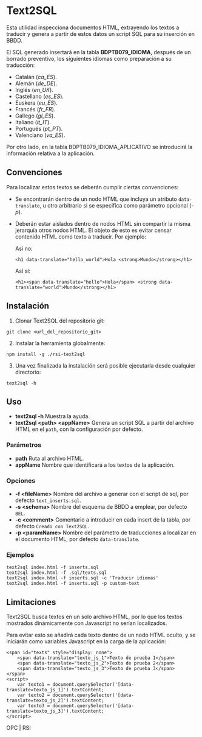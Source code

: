# Text2SQL

Esta utilidad inspecciona documentos HTML, extrayendo los textos a traducir
y genera a partir de estos datos un script SQL para su inserción en BBDD.

El SQL generado insertará en la tabla **BDPTB079_IDIOMA**, después de un borrado preventivo,
los siguientes idiomas como preparación a su traducción:
- Catalán (*ca_ES*).
- Alemán (*de_DE*).
- Inglés (*en_UK*).
- Castellano (*es_ES*).
- Euskera (*eu_ES*).
- Francés (*fr_FR*).
- Gallego (*gl_ES*).
- Italiano (*it_IT*).
- Portugués (*pt_PT*).
- Valenciano (*va_ES*).

Por otro lado, en la tabla BDPTB079_IDIOMA_APLICATIVO se introducirá la información relativa a la aplicación.

## Convenciones

Para localizar estos textos se deberán cumplir ciertas convenciones: 
- Se encontrarán dentro de un nodo HTML que incluya un atributo `data-translate`, u otro arbitrario 
  si se especifica como parámetro opcional (_-p_).
- Deberán estar aislados dentro de nodos HTML sin compartir la misma jerarquía otros nodos HTML.
  El objeto de esto es evitar censar contenido HTML como texto a traducir. Por ejemplo:

  Así no: 
  ```
  <h1 data-translate="hello_world">Hola <strong>Mundo</strong></h1>
  ```
  Así sí: 
  ```
  <h1><span data-translate="hello">Hola</span> <strong data-translate="world">Mundo</strong></h1> 
  ```

## Instalación

1. Clonar Text2SQL del repositorio git:

  ```
  git clone <url_del_repositorio_git>
  ```
2. Instalar la herramienta globalmente: 

  ```
  npm install -g ./rsi-text2sql 
  ```
3. Una vez finalizada la instalación será posible ejecutarla desde cualquier directorio:

  ```
  text2sql -h   
  ```
 
## Uso

* **text2sql -h**                  Muestra la ayuda.
* **text2sql \<path> \<appName>**  Genera un script SQL a partir del archivo HTML en el `path`, con la configuración por defecto.

### Parámetros

* **path**                  Ruta al archivo HTML.
* **appName**               Nombre que identificará a los textos de la aplicación.

### Opciones

* **-f \<fileName>**       Nombre del archivo a generar con el script de sql, por defecto `text_inserts.sql`.
* **-s \<schema>**         Nombre del esquema de BBDD a emplear, por defecto `BEL`.
* **-c \<comment>**        Comentario a introducir en cada insert de la tabla, por defecto `Creado con Text2SQL`.
* **-p \<paramName>**      Nombre del parámetro de traducciones a localizar en el documento HTML, por defecto `data-translate`.
  
### Ejemplos

```
text2sql index.html -f inserts.sql
text2sql index.html -f .sql/texts.sql
text2sql index.html -f inserts.sql -c 'Traducir idiomas' 
text2sql index.html -f inserts.sql -p custom-text
```

## Limitaciones

Text2SQL busca textos en un solo archivo HTML, por lo que los textos mostrados dinámicamente con Javascript no serían localizados.

Para evitar esto se añadirá cada texto dentro de un nodo HTML oculto, y se iniciarán como variables Javascript en la carga de la aplicación:

```
<span id="texts" style="display: none">
    <span data-translate="texto_js_1">Texto de prueba 1</span>
    <span data-translate="texto_js_2">Texto de prueba 2</span>
    <span data-translate="texto_js_3">Texto de prueba 3</span>
</span>
<script>
    var texto1 = document.querySelector('[data-translate=texto_js_1]').textContent;
    var texto2 = document.querySelector('[data-translate=texto_js_2]').textContent;
    var texto3 = document.querySelector('[data-translate=texto_js_3]').textContent;
</script>
```

OPC | RSI